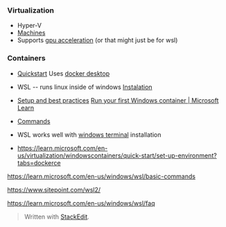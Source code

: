 ### Virtualization
* Hyper-V
* [Machines](https://developer.microsoft.com/en-us/windows/downloads/virtual-machines/)
* Supports [gpu acceleration](https://learn.microsoft.com/en-us/windows/wsl/tutorials/gpu-compute) (or that might just be for wsl)

### Containers
* [Quickstart](https://learn.microsoft.com/en-us/virtualization/windowscontainers/quick-start/set-up-environment?tabs=dockerce)
Uses [docker desktop](https://docs.docker.com/desktop/install/windows-install/)

* WSL -- runs linux inside of windows
[Instalation](https://learn.microsoft.com/en-us/windows/wsl/install)

* [Setup and best practices](https://learn.microsoft.com/en-us/windows/wsl/setup/environment#set-up-your-linux-username-and-password)
[Run your first Windows container | Microsoft Learn](https://learn.microsoft.com/en-us/virtualization/windowscontainers/quick-start/run-your-first-container)
* [Commands](https://learn.microsoft.com/en-us/windows/wsl/basic-commands)

* WSL works well with [windows terminal](https://learn.microsoft.com/en-us/windows/terminal/install) installation
* https://learn.microsoft.com/en-us/virtualization/windowscontainers/quick-start/set-up-environment?tabs=dockerce


https://learn.microsoft.com/en-us/windows/wsl/basic-commands

https://www.sitepoint.com/wsl2/

https://learn.microsoft.com/en-us/windows/wsl/faq

> Written with [StackEdit](https://stackedit.io/).
<!--stackedit_data:
eyJoaXN0b3J5IjpbLTIwMzU4MTIyODEsLTc2NjIyNzczMiwtMT
M3Mzc4MjYwMl19
-->